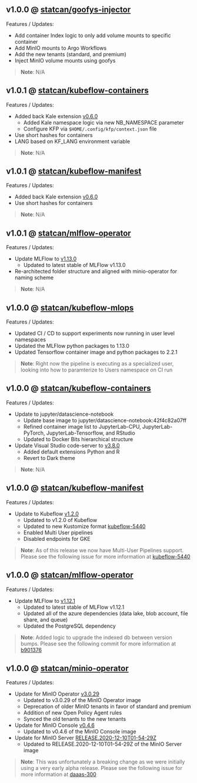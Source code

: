 ## v1.0.0 @ [statcan/goofys-injector](https://github.com/statcan/goofys-injector/releases/tag/v1.0.0)

Features / Updates:

- Add container Index logic to only add volume mounts to specific container
- Add MinIO mounts to Argo Workflows
- Add the new tenants (standard, and premium)
- Inject MinIO volume mounts using goofys

> **Note**: N/A

## v1.0.1 @ [statcan/kubeflow-containers](https://github.com/statcan/kubeflow-containers/releases/tag/v1.0.1)

Features / Updates:

- Added back Kale extension [v0.6.0](https://github.com/kubeflow-kale/kale/releases/tag/v0.6.0)
  - Added Kale namespace logic via new NB_NAMESPACE parameter
  - Configure KFP via `$HOME/.config/kfp/context.json` file
- Use short hashes for containers
- LANG based on KF_LANG environment variable

> **Note**: N/A

## v1.0.1 @ [statcan/kubeflow-manifest](https://github.com/statcan/kubeflow-manifest/releases/tag/v1.0.1)

Features / Updates:

- Added back Kale extension [v0.6.0](https://github.com/kubeflow-kale/kale/releases/tag/v0.6.0)
- Use short hashes for containers

> **Note**: N/A

## v1.0.1 @ [statcan/mlflow-operator](https://github.com/statcan/mlflow-operator/releases/tag/v1.0.1)

Features / Updates:

- Update MLFlow to [v1.13.0](https://github.com/mlflow/mlflow/releases/tag/v1.13.0)
  - Updated to latest stable of MLFlow v1.13.0
- Re-architected folder structure and aligned with minio-operator for naming scheme

> **Note**: N/A

## v1.0.0 @ [statcan/kubeflow-mlops](https://github.com/statcan/kubeflow-mlops/releases/tag/v1.0.0)

Features / Updates:

- Updated CI / CD to support experiments now running in user level namespaces
- Updated the MLFlow python packages to 1.13.0
- Updated Tensorflow container image and python packages to 2.2.1

> **Note**: Right now the pipeline is executing as a specialized user, looking into how to paramterize to Users namespace on CI run

## v1.0.0 @ [statcan/kubeflow-containers](https://github.com/statcan/kubeflow-containers/releases/tag/v1.0.0)

Features / Updates:

- Update to jupyter/datascience-notebook
  - Update base image to jupyter/datascience-notebook:42f4c82a07ff
  - Refined container image list to JupyterLab-CPU, JupyterLab-PyTorch, JupyterLab-Tensorflow, and RStudio
  - Updated to Docker Bits hierarchical structure
- Update Visual Studio code-server to [v3.8.0](https://github.com/cdr/code-server/releases/tag/v3.8.0)
  - Added default extensions Python and R
  - Revert to Dark theme

> **Note**: N/A

## v1.0.0 @ [statcan/kubeflow-manifest](https://github.com/statcan/kubeflow-manifest/releases/tag/v1.0.0)

Features / Updates:

- Update to Kubeflow [v1.2.0](https://github.com/kubeflow/kubeflow/releases/tag/v1.2.0)
  - Updated to v1.2.0 of Kubeflow
  - Updated to new Kustomize format [kubeflow-5440](https://github.com/kubeflow/kubeflow/issues/5440)
  - Enabled Multi User pipelines
  - Disabled endpoints for GKE

> **Note**: As of this release we now have Multi-User Pipelines support. Please see the following issue for more information at [kubeflow-5440](https://github.com/kubeflow/kubeflow/issues/5440)

## v1.0.0 @ [statcan/mlflow-operator](https://github.com/statcan/mlflow-operator/releases/tag/v1.0.0)

Features / Updates:

- Update MLFlow to [v1.12.1](https://github.com/mlflow/mlflow/releases/tag/v1.12.1)
  - Updated to latest stable of MLFlow v1.12.1
  - Updated all of the azure dependencies (data lake, blob account, file share, and queue)
  - Updated the PostgreSQL dependency

> **Note**: Added logic to upgrade the indexed db between version bumps. Please see the following commit for more information at [b901376](https://github.com/StatCan/mlflow-operator/commit/b90137648d7d8c0751eed17b0a4ce5e637400f8a)

## v1.0.0 @ [statcan/minio-operator](https://github.com/statcan/minio-operator/releases/tag/v1.0.0)

Features / Updates:

- Update for MinIO Operator [v3.0.29](https://github.com/minio/operator/releases/tag/v3.0.29)
  - Updated to v3.0.29 of the MinIO Operator image
  - Deprecation of older MinIO tenants in favor of standard and premium
  - Addition of new Open Policy Agent rules
  - Synced the old tenants to the new tenants
- Update for MinIO Console [v0.4.6](https://github.com/minio/console/releases/tag/v0.4.6)
  - Updated to v0.4.6 of the MinIO Console image
- Update for MinIO Server [RELEASE.2020-12-10T01-54-29Z](https://github.com/minio/minio/tree/RELEASE.2020-12-10T01-54-29Z)
  - Updated to RELEASE.2020-12-10T01-54-29Z of the MinIO Server image

> **Note**: This was unfortunately a breaking change as we were initially using a very early alpha release. Please see the following issue for more information at [daaas-300](https://github.com/StatCan/daaas/issues/300)
